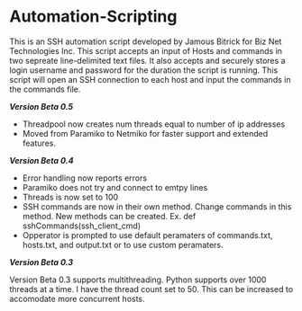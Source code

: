 # Automation-Scripting
This is an SSH automation script developed by Jamous Bitrick for Biz Net Technologies Inc.
This script accepts an input of Hosts and commands in two sepreate line-delimited text files. It also accepts and securely stores a login username and password for the duration the script is running.
This script will open an SSH connection to each host and input the commands in the commands file.

***Version Beta 0.5***
* Threadpool now creates num threads equal to number of ip addresses
* Moved from Paramiko to Netmiko for faster support and extended features.


***Version Beta 0.4***
* Error handling now reports errors
* Paramiko does not try and connect to emtpy lines
* Threads is now set to 100
* SSH commands are now in their own method. Change commands in this method. New methods can be created. Ex. def sshCommands(ssh_client_cmd)
* Opperator is prompted to use default peramaters of commands.txt, hosts.txt, and output.txt or to use custom peramaters.


 ***Version Beta 0.3***
 
Version Beta 0.3 supports multithreading. Python supports over 1000 threads at a time. I have the thread count set to 50. This can be increased to accomodate more concurrent hosts.
